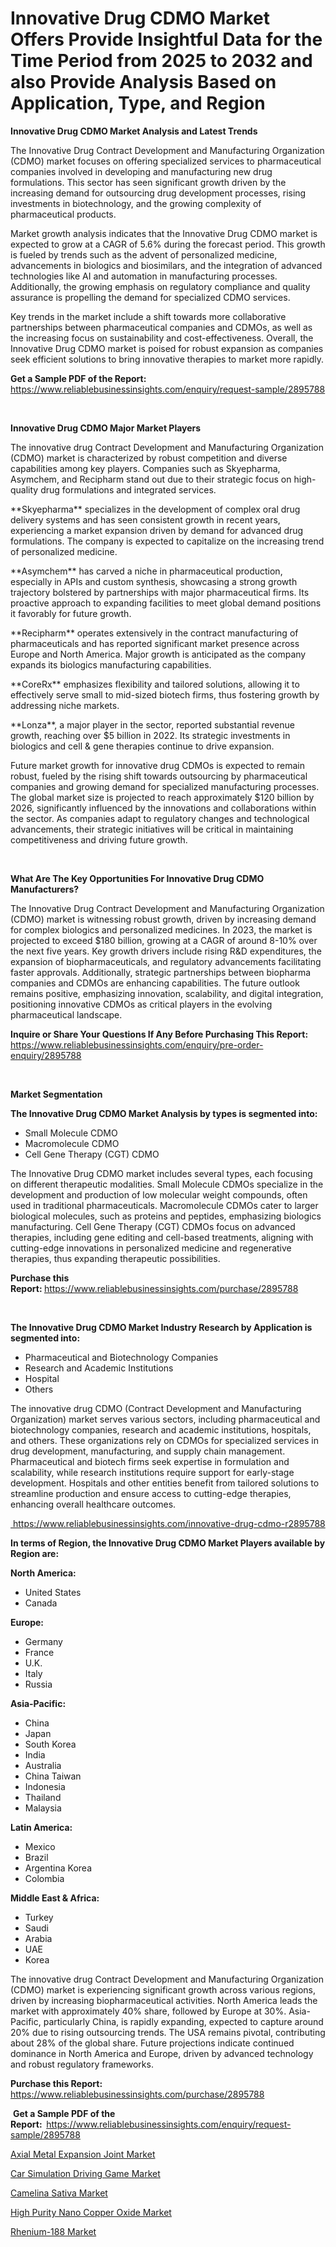 <p><h1>Innovative Drug CDMO Market Offers Provide Insightful Data for the Time Period from 2025 to 2032 and also Provide Analysis Based on Application, Type, and Region</h1></p><p><strong>Innovative Drug CDMO Market Analysis and Latest Trends</strong></p>
<p><p>The Innovative Drug Contract Development and Manufacturing Organization (CDMO) market focuses on offering specialized services to pharmaceutical companies involved in developing and manufacturing new drug formulations. This sector has seen significant growth driven by the increasing demand for outsourcing drug development processes, rising investments in biotechnology, and the growing complexity of pharmaceutical products.</p><p>Market growth analysis indicates that the Innovative Drug CDMO market is expected to grow at a CAGR of 5.6% during the forecast period. This growth is fueled by trends such as the advent of personalized medicine, advancements in biologics and biosimilars, and the integration of advanced technologies like AI and automation in manufacturing processes. Additionally, the growing emphasis on regulatory compliance and quality assurance is propelling the demand for specialized CDMO services.</p><p>Key trends in the market include a shift towards more collaborative partnerships between pharmaceutical companies and CDMOs, as well as the increasing focus on sustainability and cost-effectiveness. Overall, the Innovative Drug CDMO market is poised for robust expansion as companies seek efficient solutions to bring innovative therapies to market more rapidly.</p></p>
<p><strong>Get a Sample PDF of the Report:&nbsp;</strong> <a href="https://www.reliablebusinessinsights.com/enquiry/request-sample/2895788?utm_campaign=112&utm_medium=2&utm_source=Github&utm_content=ia&utm_term=15032025&utm_id=innovative-drug-cdmo">https://www.reliablebusinessinsights.com/enquiry/request-sample/2895788</a></p>
<p>&nbsp;</p>
<p><strong>Innovative Drug CDMO Major Market Players</strong></p>
<p><p>The innovative drug Contract Development and Manufacturing Organization (CDMO) market is characterized by robust competition and diverse capabilities among key players. Companies such as Skyepharma, Asymchem, and Recipharm stand out due to their strategic focus on high-quality drug formulations and integrated services.</p><p>**Skyepharma** specializes in the development of complex oral drug delivery systems and has seen consistent growth in recent years, experiencing a market expansion driven by demand for advanced drug formulations. The company is expected to capitalize on the increasing trend of personalized medicine.</p><p>**Asymchem** has carved a niche in pharmaceutical production, especially in APIs and custom synthesis, showcasing a strong growth trajectory bolstered by partnerships with major pharmaceutical firms. Its proactive approach to expanding facilities to meet global demand positions it favorably for future growth.</p><p>**Recipharm** operates extensively in the contract manufacturing of pharmaceuticals and has reported significant market presence across Europe and North America. Major growth is anticipated as the company expands its biologics manufacturing capabilities.</p><p>**CoreRx** emphasizes flexibility and tailored solutions, allowing it to effectively serve small to mid-sized biotech firms, thus fostering growth by addressing niche markets. </p><p>**Lonza**, a major player in the sector, reported substantial revenue growth, reaching over $5 billion in 2022. Its strategic investments in biologics and cell & gene therapies continue to drive expansion.</p><p>Future market growth for innovative drug CDMOs is expected to remain robust, fueled by the rising shift towards outsourcing by pharmaceutical companies and growing demand for specialized manufacturing processes. The global market size is projected to reach approximately $120 billion by 2026, significantly influenced by the innovations and collaborations within the sector. As companies adapt to regulatory changes and technological advancements, their strategic initiatives will be critical in maintaining competitiveness and driving future growth.</p></p>
<p>&nbsp;</p>
<p><strong>What Are The Key Opportunities For Innovative Drug CDMO Manufacturers?</strong></p>
<p><p>The Innovative Drug Contract Development and Manufacturing Organization (CDMO) market is witnessing robust growth, driven by increasing demand for complex biologics and personalized medicines. In 2023, the market is projected to exceed $180 billion, growing at a CAGR of around 8-10% over the next five years. Key growth drivers include rising R&D expenditures, the expansion of biopharmaceuticals, and regulatory advancements facilitating faster approvals. Additionally, strategic partnerships between biopharma companies and CDMOs are enhancing capabilities. The future outlook remains positive, emphasizing innovation, scalability, and digital integration, positioning innovative CDMOs as critical players in the evolving pharmaceutical landscape.</p></p>
<p><strong>Inquire or Share Your Questions If Any Before Purchasing This Report:</strong> <a href="https://www.reliablebusinessinsights.com/enquiry/pre-order-enquiry/2895788?utm_campaign=112&utm_medium=2&utm_source=Github&utm_content=ia&utm_term=15032025&utm_id=innovative-drug-cdmo">https://www.reliablebusinessinsights.com/enquiry/pre-order-enquiry/2895788</a></p>
<p>&nbsp;</p>
<p><strong>Market Segmentation</strong></p>
<p><strong>The Innovative Drug CDMO Market Analysis by types is segmented into:</strong></p>
<p><ul><li>Small Molecule CDMO</li><li>Macromolecule CDMO</li><li>Cell Gene Therapy (CGT) CDMO</li></ul></p>
<p><p>The Innovative Drug CDMO market includes several types, each focusing on different therapeutic modalities. Small Molecule CDMOs specialize in the development and production of low molecular weight compounds, often used in traditional pharmaceuticals. Macromolecule CDMOs cater to larger biological molecules, such as proteins and peptides, emphasizing biologics manufacturing. Cell Gene Therapy (CGT) CDMOs focus on advanced therapies, including gene editing and cell-based treatments, aligning with cutting-edge innovations in personalized medicine and regenerative therapies, thus expanding therapeutic possibilities.</p></p>
<p><strong>Purchase this Report:&nbsp;</strong><a href="https://www.reliablebusinessinsights.com/purchase/2895788?utm_campaign=112&utm_medium=2&utm_source=Github&utm_content=ia&utm_term=15032025&utm_id=innovative-drug-cdmo">https://www.reliablebusinessinsights.com/purchase/2895788</a></p>
<p>&nbsp;</p>
<p><strong>The Innovative Drug CDMO Market Industry Research by Application is segmented into:</strong></p>
<p><ul><li>Pharmaceutical and Biotechnology Companies</li><li>Research and Academic Institutions</li><li>Hospital</li><li>Others</li></ul></p>
<p><p>The innovative drug CDMO (Contract Development and Manufacturing Organization) market serves various sectors, including pharmaceutical and biotechnology companies, research and academic institutions, hospitals, and others. These organizations rely on CDMOs for specialized services in drug development, manufacturing, and supply chain management. Pharmaceutical and biotech firms seek expertise in formulation and scalability, while research institutions require support for early-stage development. Hospitals and other entities benefit from tailored solutions to streamline production and ensure access to cutting-edge therapies, enhancing overall healthcare outcomes.</p></p>
<p><a href="https://www.reliablebusinessinsights.com/innovative-drug-cdmo-r2895788?utm_campaign=112&utm_medium=2&utm_source=Github&utm_content=ia&utm_term=15032025&utm_id=innovative-drug-cdmo">&nbsp;https://www.reliablebusinessinsights.com/innovative-drug-cdmo-r2895788</a></p>
<p><strong>In terms of Region, the Innovative Drug CDMO Market Players available by Region are:</strong></p>
<p>
    <p> <strong> North America: </strong>
        <ul>
            <li>United States</li>
            <li>Canada</li>
        </ul>
        </p> 
    <p> <strong> Europe: </strong>
        <ul>
            <li>Germany</li>
            <li>France</li>
            <li>U.K.</li>
            <li>Italy</li>
            <li>Russia</li>
        </ul>
        </p> 
    <p> <strong> Asia-Pacific: </strong>
        <ul>
            <li>China</li>
            <li>Japan</li>
            <li>South Korea</li>
            <li>India</li>
            <li>Australia</li>
            <li>China Taiwan</li>
            <li>Indonesia</li>
            <li>Thailand</li>
            <li>Malaysia</li>
        </ul>
        </p> 
    <p> <strong> Latin America: </strong>
        <ul>
            <li>Mexico</li>
            <li>Brazil</li>
            <li>Argentina Korea</li>
            <li>Colombia</li>
        </ul>
        </p> 
    <p> <strong> Middle East & Africa: </strong>
        <ul>
            <li>Turkey</li>
            <li>Saudi</li>
            <li>Arabia</li>
            <li>UAE</li>
            <li>Korea</li>
        </ul>
    </p>
    </p>
<p><p>The innovative drug Contract Development and Manufacturing Organization (CDMO) market is experiencing significant growth across various regions, driven by increasing biopharmaceutical activities. North America leads the market with approximately 40% share, followed by Europe at 30%. Asia-Pacific, particularly China, is rapidly expanding, expected to capture around 20% due to rising outsourcing trends. The USA remains pivotal, contributing about 28% of the global share. Future projections indicate continued dominance in North America and Europe, driven by advanced technology and robust regulatory frameworks.</p></p>
<p><strong>Purchase this Report: </strong><a href="https://www.reliablebusinessinsights.com/purchase/2895788?utm_campaign=112&utm_medium=2&utm_source=Github&utm_content=ia&utm_term=15032025&utm_id=innovative-drug-cdmo">https://www.reliablebusinessinsights.com/purchase/2895788</a></p>
<p>&nbsp;<strong>Get a Sample PDF of the Report:&nbsp;&nbsp;</strong><a href="https://www.reliablebusinessinsights.com/enquiry/request-sample/2895788?utm_campaign=112&utm_medium=2&utm_source=Github&utm_content=ia&utm_term=15032025&utm_id=innovative-drug-cdmo">https://www.reliablebusinessinsights.com/enquiry/request-sample/2895788</a></p>
<p><strong></strong></p>
<p><p><a href="https://github.com/laveeasaadrh/Market-Research-Report-List-1/blob/main/axial-metal-expansion-joint-market.md?utm_campaign=112&utm_medium=2&utm_source=Github&utm_content=ia&utm_term=15032025&utm_id=innovative-drug-cdmo">Axial Metal Expansion Joint Market</a></p><p><a href="https://github.com/bichukapac/Market-Research-Report-List-1/blob/main/car-simulation-driving-game-market.md?utm_campaign=112&utm_medium=2&utm_source=Github&utm_content=ia&utm_term=15032025&utm_id=innovative-drug-cdmo">Car Simulation Driving Game Market</a></p><p><a href="https://github.com/blauetrelawz/Market-Research-Report-List-1/blob/main/camelina-sativa-market.md?utm_campaign=112&utm_medium=2&utm_source=Github&utm_content=ia&utm_term=15032025&utm_id=innovative-drug-cdmo">Camelina Sativa Market</a></p><p><a href="https://github.com/swaftaenglem/Market-Research-Report-List-1/blob/main/high-purity-nano-copper-oxide-market.md?utm_campaign=112&utm_medium=2&utm_source=Github&utm_content=ia&utm_term=15032025&utm_id=innovative-drug-cdmo">High Purity Nano Copper Oxide Market</a></p><p><a href="https://github.com/gassmkalay/Market-Research-Report-List-1/blob/main/rhenium-188-market.md?utm_campaign=112&utm_medium=2&utm_source=Github&utm_content=ia&utm_term=15032025&utm_id=innovative-drug-cdmo">Rhenium-188 Market</a></p></p>